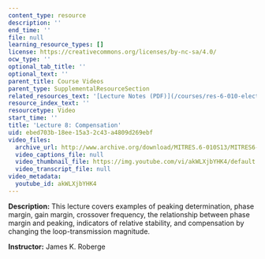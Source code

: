 ```yaml
---
content_type: resource
description: ''
end_time: ''
file: null
learning_resource_types: []
license: https://creativecommons.org/licenses/by-nc-sa/4.0/
ocw_type: ''
optional_tab_title: ''
optional_text: ''
parent_title: Course Videos
parent_type: SupplementalResourceSection
related_resources_text: '[Lecture Notes (PDF)](/courses/res-6-010-electronic-feedback-systems-spring-2013/resources/mitres_6-010s13_lec08)'
resource_index_text: ''
resourcetype: Video
start_time: ''
title: 'Lecture 8: Compensation'
uid: ebed703b-18ee-15a3-2c43-a4809d269ebf
video_files:
  archive_url: http://www.archive.org/download/MITRES.6-010S13/MITRES6-010S13_lec08_300k.mp4
  video_captions_file: null
  video_thumbnail_file: https://img.youtube.com/vi/akWLXjbYHK4/default.jpg
  video_transcript_file: null
video_metadata:
  youtube_id: akWLXjbYHK4
---
```


**Description:** This lecture covers examples of peaking determination, phase margin, gain margin, crossover frequency, the relationship between phase margin and peaking, indicators of relative stability, and compensation by changing the loop-transmission magnitude.

**Instructor:** James K. Roberge

